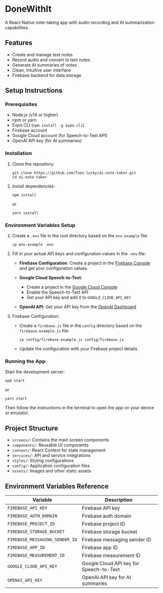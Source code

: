 # DoneWithIt

A React Native note-taking app with audio recording and AI summarization capabilities.

## Features

- Create and manage text notes
- Record audio and convert to text notes
- Generate AI summaries of notes
- Clean, intuitive user interface
- Firebase backend for data storage

## Setup Instructions

### Prerequisites

- Node.js (v14 or higher)
- npm or yarn
- Expo CLI (`npm install -g expo-cli`)
- Firebase account
- Google Cloud account (for Speech-to-Text API)
- OpenAI API key (for AI summaries)

### Installation

1. Clone the repository:
   ```
   git clone https://github.com/Tues-lucky/ai-note-taker.git
   cd ai-note-taker
   ```

2. Install dependencies:
   ```
   npm install
   ```
   or
   ```
   yarn install
   ```

### Environment Variables Setup

1. Create a `.env` file in the root directory based on the `env.example` file:
   ```
   cp env.example .env
   ```

2. Fill in your actual API keys and configuration values in the `.env` file:

   - **Firebase Configuration**: Create a project in the [Firebase Console](https://console.firebase.google.com/) and get your configuration values.
   
   - **Google Cloud Speech-to-Text**: 
     - Create a project in the [Google Cloud Console](https://console.cloud.google.com/)
     - Enable the Speech-to-Text API
     - Get your API key and add it to `GOOGLE_CLOUD_API_KEY`
   
   - **OpenAI API**: Get your API key from the [OpenAI Dashboard](https://platform.openai.com/api-keys)

3. Firebase Configuration:
   - Create a `firebase.js` file in the `config` directory based on the `firebase.example.js` file:
     ```
     cp config/firebase.example.js config/firebase.js
     ```
   - Update the configuration with your Firebase project details

### Running the App

Start the development server:
```
npm start
```
or
```
yarn start
```

Then follow the instructions in the terminal to open the app on your device or emulator.

## Project Structure

- `screens/`: Contains the main screen components
- `components/`: Reusable UI components
- `context/`: React Context for state management
- `services/`: API and service integrations
- `styles/`: Styling configurations
- `config/`: Application configuration files
- `assets/`: Images and other static assets

## Environment Variables Reference

| Variable | Description |
|----------|-------------|
| `FIREBASE_API_KEY` | Firebase API key |
| `FIREBASE_AUTH_DOMAIN` | Firebase auth domain |
| `FIREBASE_PROJECT_ID` | Firebase project ID |
| `FIREBASE_STORAGE_BUCKET` | Firebase storage bucket |
| `FIREBASE_MESSAGING_SENDER_ID` | Firebase messaging sender ID |
| `FIREBASE_APP_ID` | Firebase app ID |
| `FIREBASE_MEASUREMENT_ID` | Firebase measurement ID |
| `GOOGLE_CLOUD_API_KEY` | Google Cloud API key for Speech-to-Text |
| `OPENAI_API_KEY` | OpenAI API key for AI summaries |
